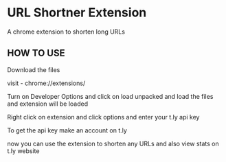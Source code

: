 
# URL Shortner Extension

A chrome extension to shorten long URLs

## HOW TO USE
 Download the files
 
 visit - chrome://extensions/ 

 Turn on Developer Options and click on load unpacked
 and load the files and extension will be loaded

 Right click on extension and click options and enter your t.ly api key

 To get the api key make an account on t.ly

 now you can use the extension to shorten any URLs and also view stats on t.ly website
 
